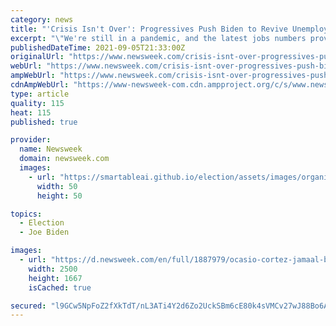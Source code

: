 ```yaml
---
category: news
title: "'Crisis Isn't Over': Progressives Push Biden to Revive Unemployment Benefits Amid Pandemic"
excerpt: "\"We're still in a pandemic, and the latest jobs numbers prove that. Doing our part to support Americans right now includes extending expanded\" unemployment insurance benefits, Representative Jamaal Bowman told Newsweek."
publishedDateTime: 2021-09-05T21:33:00Z
originalUrl: "https://www.newsweek.com/crisis-isnt-over-progressives-push-biden-revive-unemployment-benefits-amid-pandemic-1626267"
webUrl: "https://www.newsweek.com/crisis-isnt-over-progressives-push-biden-revive-unemployment-benefits-amid-pandemic-1626267"
ampWebUrl: "https://www.newsweek.com/crisis-isnt-over-progressives-push-biden-revive-unemployment-benefits-amid-pandemic-1626267?amp=1"
cdnAmpWebUrl: "https://www-newsweek-com.cdn.ampproject.org/c/s/www.newsweek.com/crisis-isnt-over-progressives-push-biden-revive-unemployment-benefits-amid-pandemic-1626267?amp=1"
type: article
quality: 115
heat: 115
published: true

provider:
  name: Newsweek
  domain: newsweek.com
  images:
    - url: "https://smartableai.github.io/election/assets/images/organizations/newsweek.com-50x50.jpg"
      width: 50
      height: 50

topics:
  - Election
  - Joe Biden

images:
  - url: "https://d.newsweek.com/en/full/1887979/ocasio-cortez-jamaal-bowman-progressive-unemployment-benefits-revive.jpg"
    width: 2500
    height: 1667
    isCached: true

secured: "l9GCw5NpFoZ2fXkTdT/nL3ATi4Y2d6Zo2UckSBm6cE80k4sVMCv27wJ88Bo6AKUH38Nzt7huNJxag5tfT2UuTr824aEIZlRnn2qshLMDKeYRd/OHd2CT124z7gzhdGoF7upUvSModMEGe+p7UP6usnIcH8I0LE7aFLTMf0YpJTie8myEzmtVmlpu/143vQH+S/titBZI6PyY75nenUOs4fD/eq1lgbZLkrQOWSkW0YA64jAwsfem/GoNXZZXYNpnoGxZoyr7qFFRdJ7eNSdR+AXPFsO6oy+Fc1WkQgyweMtx+5uqMpaNz0TXcqFzMr6izO7GtqDQ9fR0bjRMkxzrwYCyyudZ8JJr+M9faxGRREU=;l8VnwWEQNvjmStNQthLjng=="
---
```


